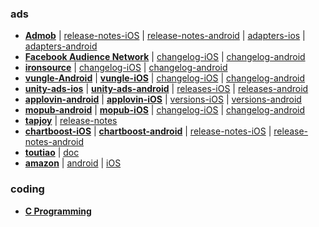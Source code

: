 ### ads
+ **[Admob](https://developers.google.com/admob)**  \|  [release-notes-iOS](https://developers.google.com/admob/ios/rel-notes)  \| [release-notes-android](https://developers.google.com/admob/android/rel-notes)  \| [adapters-ios](https://bintray.com/google/mobile-ads-adapters-ios) \| [adapters-android](https://bintray.com/google/mobile-ads-adapters-android)
+ **[Facebook Audience Network](https://developers.facebook.com/docs/audience-network/)**  \| [changelog-iOS](https://developers.facebook.com/docs/audience-network/changelog-ios)  \| [changelog-android](https://developers.facebook.com/docs/audience-network/changelog-android)
+ **[ironsource](https://developers.ironsrc.com)** \| [changelog-iOS](https://developers.ironsrc.com/ironsource-mobile/ios/sdk-change-log/)  \| [changelog-android](https://developers.ironsrc.com/ironsource-mobile/android/sdk-change-log/)
+ **[vungle-Android](https://github.com/Vungle/Android-SDK)** \| **[vungle-iOS](https://github.com/Vungle/iOS-SDK)** \| [changelog-iOS](https://github.com/Vungle/iOS-SDK/blob/master/CHANGELOG.md)  \| [changelog-android](https://github.com/Vungle/Android-SDK/blob/master/CHANGELOG.md)
+ **[unity-ads-ios](https://github.com/Unity-Technologies/unity-ads-ios)** \| **[unity-ads-android](https://github.com/Unity-Technologies/unity-ads-android)** \| [releases-iOS](https://github.com/Unity-Technologies/unity-ads-ios/releases)  \| [releases-android](https://github.com/Unity-Technologies/unity-ads-android/releases)
+ **[applovin-android](https://dash.applovin.com/docs/integration#androidIntegration)** \| **[applovin-iOS](https://dash.applovin.com/docs/integration#iosIntegration)**  \| [versions-iOS](https://github.com/AppLovin/AppLovin-MAX-SDK-iOS/releases)  \| [versions-android](https://github.com/AppLovin/AppLovin-MAX-SDK-Android/releases)
+ **[mopub-android](https://github.com/mopub/mopub-android-sdk)** \| **[mopub-iOS](https://github.com/mopub/mopub-ios-sdk)** \| [changelog-iOS](https://github.com/mopub/mopub-ios-sdk/blob/master/CHANGELOG.md)  \| [changelog-android](https://github.com/mopub/mopub-android-sdk/blob/master/CHANGELOG.md)
+ **[tapjoy](https://dev.tapjoy.com/sdk-integration/)** \| [release-notes](https://dev.tapjoy.com/sdk-integration/#release_notes) 
+ **[chartboost-iOS](https://answers.chartboost.com/en-us/child_article/ios)** \| **[chartboost-android](https://answers.chartboost.com/en-us/child_article/android)**  \| [release-notes-iOS](https://answers.chartboost.com/en-us/child_article/ios-ios-swift)  \| [release-notes-android](https://answers.chartboost.com/en-us/child_article/android-amazon)
+ **[toutiao](https://partner.oceanengine.com/union/media/union/download)** \| [doc](https://partner.oceanengine.com/union/media/union/download?id=167&pid=&title=%E6%96%87%E6%A1%A3%E4%B8%8B%E8%BD%BD)
+ **[amazon](https://developer.amazon.com/docs/apps-and-games/sdk-downloads.html)** \| [android](https://developer.amazon.com/docs/mobile-ads/mb-android-concepts.html) \| [iOS](https://developer.amazon.com/docs/mobile-ads/mb-ios-ad-targeting-options.html)

### coding
+ **[C Programming](pages/coding/c)**

